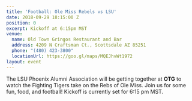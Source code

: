 ```yaml
---
title: 'Football: Ole Miss Rebels vs LSU'
date: 2018-09-29 18:15:00 Z
position: 0
excerpt: Kickoff at 6:15pm MST
venue:
  name: Old Town Gringos Restaurant and Bar
  address: 4209 N Craftsman Ct., Scottsdale AZ 85251
  phone: "(480) 423-3800"
  locationUrl: https://goo.gl/maps/MQEJhvWt1972
layout: event
---
```


The LSU Phoenix Alumni Association will be getting together at **OTG** to watch the Fighting Tigers take on the Rebs of Ole Miss. Join us for some fun, food, and football! Kickoff is currently set for 6:15 pm MST.